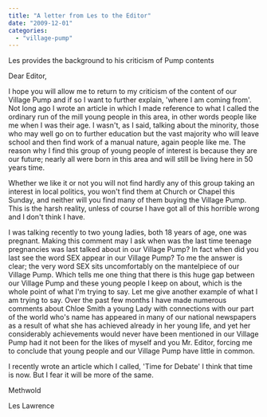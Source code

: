 ```yaml
---
title: "A letter from Les to the Editor"
date: "2009-12-01"
categories: 
  - "village-pump"
---
```


Les provides the background to his criticism of Pump contents

Dear Editor,

I hope you will allow me to return to my criticism of the content of our Village Pump and if so I want to further explain, 'where I am coming from'. Not long ago I wrote an article in which I made reference to what I called the ordinary run of the mill young people in this area, in other words people like me when I was their age. I wasn't, as I said, talking about the minority, those who may well go on to further education but the vast majority who will leave school and then find work of a manual nature, again people like me. The reason why I find this group of young people of interest is because they are our future; nearly all were born in this area and will still be living here in 50 years time.

Whether we like it or not you will not find hardly any of this group taking an interest in local politics, you won't find them at Church or Chapel this Sunday, and neither will you find many of them buying the Village Pump. This is the harsh reality, unless of course I have got all of this horrible wrong and I don't think I have.

I was talking recently to two young ladies, both 18 years of age, one was pregnant. Making this comment may I ask when was the last time teenage pregnancies was last talked about in our Village Pump? In fact when did you last see the word SEX appear in our Village Pump? To me the answer is clear; the very word SEX sits uncomfortably on the mantelpiece of our Village Pump. Which tells me one thing that there is this huge gap between our Village Pump and these young people I keep on about, which is the whole point of what I'm trying to say. Let me give another example of what I am trying to say. Over the past few months I have made numerous comments about Chloe Smith a young Lady with connections with our part of the world who's name has appeared in many of our national newspapers as a result of what she has achieved already in her young life, and yet her considerably achievements would never have been mentioned in our Village Pump had it not been for the likes of myself and you Mr. Editor, forcing me to conclude that young people and our Village Pump have little in common.

I recently wrote an article which I called, 'Time for Debate' I think that time is now. But I fear it will be more of the same.

Methwold

Les Lawrence
